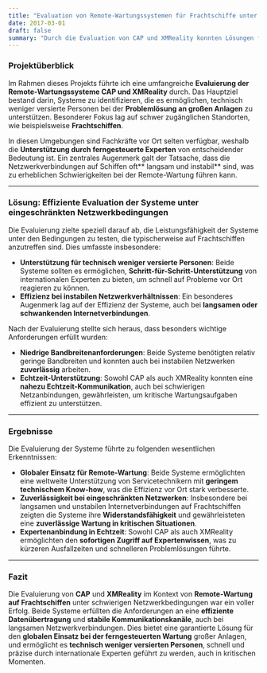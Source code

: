 ```yaml
---
title: "Evaluation von Remote-Wartungssystemen für Frachtschiffe unter eingeschränkten Netzwerkbedingungen"
date: 2017-03-01
draft: false
summary: "Durch die Evaluation von CAP und XMReality konnten Lösungen für die Remote-Wartung identifiziert werden, die technisch weniger versierte Personen mit ortsunabhängigen Experten verbinden. Die Lösungen wurden speziell auf ihre Effizienz unter langsamen und instabilen Internetverbindungen auf Schiffen getestet."
---
```

### Projektüberblick

Im Rahmen dieses Projekts führte ich eine umfangreiche **Evaluierung der Remote-Wartungssysteme CAP und XMReality** durch. Das Hauptziel bestand darin, Systeme zu identifizieren, die es ermöglichen, technisch weniger versierte Personen bei der **Problemlösung an großen Anlagen** zu unterstützen. Besonderer Fokus lag auf schwer zugänglichen Standorten, wie beispielsweise **Frachtschiffen**.

In diesen Umgebungen sind Fachkräfte vor Ort selten verfügbar, weshalb die **Unterstützung durch ferngesteuerte Experten** von entscheidender Bedeutung ist. Ein zentrales Augenmerk galt der Tatsache, dass die Netzwerkverbindungen auf Schiffen oft** langsam und instabil** sind, was zu erheblichen Schwierigkeiten bei der Remote-Wartung führen kann.

---

### Lösung: Effiziente Evaluation der Systeme unter eingeschränkten Netzwerkbedingungen

Die Evaluierung zielte speziell darauf ab, die Leistungsfähigkeit der Systeme unter den Bedingungen zu testen, die typischerweise auf Frachtschiffen anzutreffen sind. Dies umfasste insbesondere:

- **Unterstützung für technisch weniger versierte Personen**: Beide Systeme sollten es ermöglichen, **Schritt-für-Schritt-Unterstützung** von internationalen Experten zu bieten, um schnell auf Probleme vor Ort reagieren zu können.
- **Effizienz bei instabilen Netzwerkverhältnissen**: Ein besonderes Augenmerk lag auf der Effizienz der Systeme, auch bei **langsamen oder schwankenden Internetverbindungen**.
  
Nach der Evaluierung stellte sich heraus, dass besonders wichtige Anforderungen erfüllt wurden:
  
- **Niedrige Bandbreitenanforderungen**: Beide Systeme benötigten relativ geringe Bandbreiten und konnten auch bei instabilen Netzwerken **zuverlässig** arbeiten.
- **Echtzeit-Unterstützung**: Sowohl CAP als auch XMReality konnten eine **nahezu Echtzeit-Kommunikation**, auch bei schwierigen Netzanbindungen, gewährleisten, um kritische Wartungsaufgaben effizient zu unterstützen.

---

### Ergebnisse

Die Evaluierung der Systeme führte zu folgenden wesentlichen Erkenntnissen:

- **Globaler Einsatz für Remote-Wartung**: Beide Systeme ermöglichten eine weltweite Unterstützung von Servicetechnikern mit **geringem technischem Know-how**, was die Effizienz vor Ort stark verbesserte.
- **Zuverlässigkeit bei eingeschränkten Netzwerken**: Insbesondere bei langsamen und unstabilen Internetverbindungen auf Frachtschiffen zeigten die Systeme ihre **Widerstandsfähigkeit** und gewährleisteten eine **zuverlässige Wartung in kritischen Situationen**.
- **Expertenanbindung in Echtzeit**: Sowohl CAP als auch XMReality ermöglichten den **sofortigen Zugriff auf Expertenwissen**, was zu kürzeren Ausfallzeiten und schnelleren Problemlösungen führte.

---

### Fazit

Die Evaluierung von **CAP** und **XMReality** im Kontext von **Remote-Wartung auf Frachtschiffen** unter schwierigen Netzwerkbedingungen war ein voller Erfolg. Beide Systeme erfüllten die Anforderungen an eine **effiziente Datenübertragung** und **stabile Kommunikationskanäle**, auch bei langsamen Netzwerkverbindungen. Dies bietet eine garantierte Lösung für den **globalen Einsatz bei der ferngesteuerten Wartung** großer Anlagen, und ermöglicht es **technisch weniger versierten Personen**, schnell und präzise durch internationale Experten geführt zu werden, auch in kritischen Momenten.
